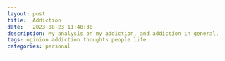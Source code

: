 ```yaml
---
layout: post
title:  Addiction
date:   2023-08-23 11:40:30
description: My analysis on my addiction, and addiction in general.
tags: opinion addiction thoughts people life
categories: personal
---
```

